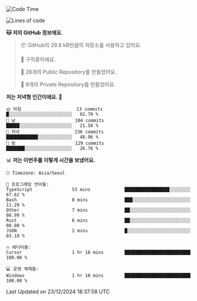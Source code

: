   <!--START_SECTION:waka-->
![Code Time](http://img.shields.io/badge/Code%20Time-959%20hrs%2058%20mins-blue)

![Lines of code](https://img.shields.io/badge/%EC%A0%80%EB%8A%94%20%EC%97%AC%ED%83%9C%EA%B9%8C%EC%A7%80%20-758.3%20thousand%20%EC%A4%84%EC%9D%98%20%EC%BD%94%EB%93%9C%EB%A5%BC%20%EC%9E%91%EC%84%B1%ED%96%88%EC%96%B4%EC%9A%94.-blue)

**🐱 저의 GitHub 정보에요.** 

> 📦 GitHub의 29.8 kB만큼의 저장소를 사용하고 있어요. 
 > 
> 💼 구직중이에요.
 > 
> 📜 28개의 Public Repository를 만들었어요. 
 > 
> 🔑 9개의 Private Repository를 만들었어요. 
 > 
**저는 저녁형 인간이에요. 🦉** 

```text
🌞 아침                     13 commits          █░░░░░░░░░░░░░░░░░░░░░░░░   02.70 % 
🌆 낮　                     104 commits         █████░░░░░░░░░░░░░░░░░░░░   21.58 % 
🌃 저녁                     236 commits         ████████████░░░░░░░░░░░░░   48.96 % 
🌙 밤　                     129 commits         ███████░░░░░░░░░░░░░░░░░░   26.76 % 
```


📊 **저는 이번주를 이렇게 시간을 보냈어요.** 

```text
🕑︎ Timezone: Asia/Seoul

💬 프로그래밍 언어들: 
TypeScript               53 mins             █████████████████░░░░░░░░   67.62 % 
Bash                     8 mins              ███░░░░░░░░░░░░░░░░░░░░░░   11.29 % 
Other                    7 mins              ██░░░░░░░░░░░░░░░░░░░░░░░   08.99 % 
Rust                     6 mins              ██░░░░░░░░░░░░░░░░░░░░░░░   08.80 % 
JSON                     2 mins              █░░░░░░░░░░░░░░░░░░░░░░░░   03.18 % 

🔥 에디터들: 
Cursor                   1 hr 18 mins        █████████████████████████   100.00 % 

💻 운영 체제들: 
Windows                  1 hr 18 mins        █████████████████████████   100.00 % 
```


 Last Updated on 23/12/2024 18:37:58 UTC
<!--END_SECTION:waka-->
